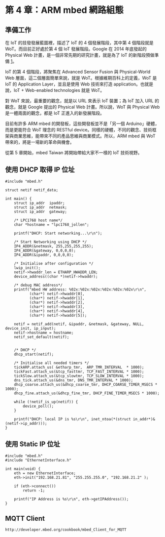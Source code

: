 # 第 4 章：ARM mbed 網路組態

## 準備工作

在 IoT 的技發發展藍圖裡，描述了 IoT 的 4 個發展階段，其中第 4 個階段就是 WoT。而目前正好處於第 4 個 IoT 發展階段。Google 在 2014 年底發起的 Physical Web 計畫，是一個非常先期的研究計畫，就是為了 IoT 的新階段預做準備 [1]。

IoT 的第 4 個階段，將聚焦在 Advanced Sensor Fusion 與 Physical-World Web 層面，這二個層面簡單來說，就是 WoT。根據維期百科上的定義，WoT 是 IoT 的 Application Layer，並且是使用 Web 技術來打造 application。也就是說，IoT + Web-enabled technologies 就是 WoT。

對 WoT 來說，最重要的觀念，就是以 URL 來表示 IoT 裝置；為 IoT 加入 URL 的觀念，就是 Google 提出的 Physical Web 計畫。所以說，WoT 與 Physical Web 是一體兩面的觀念，都是 IoT 正進入的新發展階段。

目前有許多 ARM mbed 的開發板，這些開發板並不是「另一個 Arduino」硬體，而是更能符合 WoT 理念的 RESTful device。同樣的硬體，不同的觀念、技術框架與商業思維，能帶來不同的產品思維與商業模式。所以，ARM mbed 與 WoT 帶來的，將是一場新的革命與機會。

從第 5 章開始，mbed Taiwan 將開始帶給大家不一樣的 IoT 技術視野。

[1]: http://www.jollen.org/blog/2015/01/arm-mbed-1-physical-web.html

## 使用 DHCP 取得 IP 位址


```
#include "mbed.h"
  
struct netif netif_data;

int main() { 
    struct ip_addr  ipaddr;
    struct ip_addr  netmask;
    struct ip_addr  gateway;
        
    /* LPC1768 host name*/
    char *hostname = "lpc1768_jollen";
 
    printf("DHCP: Start networking...\r\n");
    
    /* Start Networking using DHCP */
    IP4_ADDR(&netmask, 255,255,255,255);
    IP4_ADDR(&gateway, 0,0,0,0);
    IP4_ADDR(&ipaddr, 0,0,0,0);
 
    /* Initialise after configuration */
    lwip_init();
    netif->hwaddr_len = ETHARP_HWADDR_LEN;
    device_address((char *)netif->hwaddr);
 
    /* debug MAC address*/
    printf("mbed HW address: %02x:%02x:%02x:%02x:%02x:%02x\r\n",
           (char*) netif->hwaddr[0],
           (char*) netif->hwaddr[1],
           (char*) netif->hwaddr[2],
           (char*) netif->hwaddr[3],
           (char*) netif->hwaddr[4],
           (char*) netif->hwaddr[5]);
 
    netif = netif_add(netif, &ipaddr, &netmask, &gateway, NULL, device_init, ip_input);
    netif->hostname = hostname;
    netif_set_default(netif);


    /* DHCP */
    dhcp_start(netif);
 
    /* Initialise all needed timers */
    tickARP.attach_us( &etharp_tmr,  ARP_TMR_INTERVAL  * 1000);
    tickFast.attach_us(&tcp_fasttmr, TCP_FAST_INTERVAL * 1000);
    tickSlow.attach_us(&tcp_slowtmr, TCP_SLOW_INTERVAL * 1000);
    dns_tick.attach_us(&dns_tmr, DNS_TMR_INTERVAL * 1000);
    dhcp_coarse.attach_us(&dhcp_coarse_tmr, DHCP_COARSE_TIMER_MSECS * 1000);
    dhcp_fine.attach_us(&dhcp_fine_tmr, DHCP_FINE_TIMER_MSECS * 1000);
  
    while (!netif_is_up(netif)) {
        device_poll();
    }
 
    printf("DHCP: local IP is %s\r\n", inet_ntoa(*(struct in_addr*)&(netif->ip_addr))); 
}
```

## 使用 Static IP 位址

```
#include "mbed.h"
#include "EthernetInterface.h"

int main(void) {
    eth = new EthernetInterface;
    eth->init("192.168.21.81", "255.255.255.0", "192.168.21.2" );

    if (eth->connect()) 
        return -1;

    printf("IP Address is %s\r\n", eth->getIPAddress());
}
```

## MQTT Client

```
http://developer.mbed.org/cookbook/mbed_Client_for_MQTT
```
